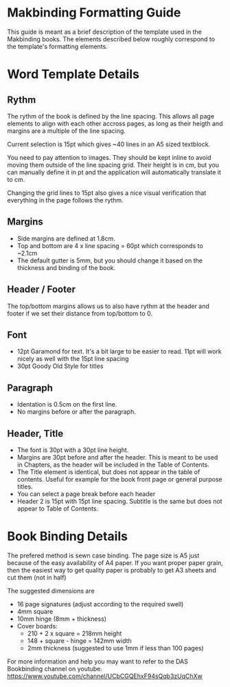 # Makbinding Formatting Guide

This guide is meant as a brief description of the template used in the Makbinding books. The elements described below roughly correspond to the template's formatting elements.

# Word Template Details

## Rythm

The rythm of the book is defined by the line spacing. This allows all page elements to align with each other accross pages, as long as their heigth and margins are a multiple of the line spacing. 

Current selection is 15pt which gives ~40 lines in an A5 sized textblock. 

You need to pay attention to images. They should be kept inline to avoid moving them outside of the line spacing grid. Their height is in cm, but you can manually define it in pt and the application will automatically  translate it to cm.

Changing the grid lines to 15pt also gives a nice visual verification that everything in the page follows the rythm.

## Margins
- Side margins are defined at 1.8cm. 
- Top and bottom are 4 x line spacing = 60pt which corresponds to ~2.1cm
- The default gutter is 5mm, but you should change it based on the thickness and binding of the book.

## Header / Footer
The top/bottom margins allows us to also have rythm at the header and footer if we set their distance from top/bottom to 0.

## Font

- 12pt Garamond for text. It's a bit large to be easier to read. 11pt will work nicely as well with the 15pt line spacing
- 30pt Goody Old Style for titles

## Paragraph

- Identation is 0.5cm on the first line. 
- No margins before or after the paragraph.

## Header, Title

- The font is 30pt with a 30pt line height. 
- Margins are 30pt before and after the header. This is meant to be used in Chapters, as the header will be included in the Table of Contents.
- The Title element is identical, but does not appear in the table of contents. Useful for example for the book front page or general purpose titles.
- You can select a page break before each header
- Header 2 is 15pt with 15pt line spacing. Subtitle is the same but does not appear to Table of Contents.

# Book Binding Details

The prefered method is sewn case binding. The page size is A5 just because of the easy availability of A4 paper. If you want proper paper grain, then the easiest way to get quality paper is probably to get A3 sheets and cut them (not in half)

The suggested dimensions are
- 16 page signatures (adjust according to the required swell)
- 4mm square
- 10mm hinge (8mm + thickness)
- Cover boards:
  - 210 + 2 x square = 218mm height
  - 148 + square - hinge = 142mm width
  - 2mm thickness (suggested to use 1mm if less than 100 pages)

For more information and help you may want to refer to the DAS Bookbinding channel on youtube.
https://www.youtube.com/channel/UCbCGQEhxF94sQqb3zUqChXw

